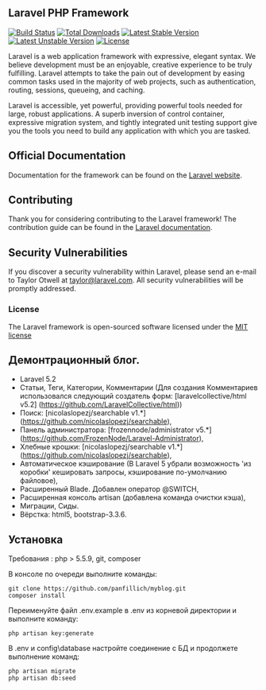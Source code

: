 ## Laravel PHP Framework

[![Build Status](https://travis-ci.org/laravel/framework.svg)](https://travis-ci.org/laravel/framework)
[![Total Downloads](https://poser.pugx.org/laravel/framework/d/total.svg)](https://packagist.org/packages/laravel/framework)
[![Latest Stable Version](https://poser.pugx.org/laravel/framework/v/stable.svg)](https://packagist.org/packages/laravel/framework)
[![Latest Unstable Version](https://poser.pugx.org/laravel/framework/v/unstable.svg)](https://packagist.org/packages/laravel/framework)
[![License](https://poser.pugx.org/laravel/framework/license.svg)](https://packagist.org/packages/laravel/framework)

Laravel is a web application framework with expressive, elegant syntax. We believe development must be an enjoyable, creative experience to be truly fulfilling. Laravel attempts to take the pain out of development by easing common tasks used in the majority of web projects, such as authentication, routing, sessions, queueing, and caching.

Laravel is accessible, yet powerful, providing powerful tools needed for large, robust applications. A superb inversion of control container, expressive migration system, and tightly integrated unit testing support give you the tools you need to build any application with which you are tasked.

## Official Documentation

Documentation for the framework can be found on the [Laravel website](http://laravel.com/docs).

## Contributing

Thank you for considering contributing to the Laravel framework! The contribution guide can be found in the [Laravel documentation](http://laravel.com/docs/contributions).

## Security Vulnerabilities

If you discover a security vulnerability within Laravel, please send an e-mail to Taylor Otwell at taylor@laravel.com. All security vulnerabilities will be promptly addressed.

### License

The Laravel framework is open-sourced software licensed under the [MIT license](http://opensource.org/licenses/MIT)


## Демонтрационный блог. 

* Laravel 5.2
* Статьи, Теги, Категории, Комментарии (Для создания Комментариев использовался следующий создатель форм: [laravelcollective/html v5.2] (https://github.com/LaravelCollective/html))
* Поиск: [nicolaslopezj/searchable v1.*] (https://github.com/nicolaslopezj/searchable),
* Панель администратора: [frozennode/administrator v5.*] (https://github.com/FrozenNode/Laravel-Administrator),
* Хлебные крошки: [nicolaslopezj/searchable v1.*] (https://github.com/nicolaslopezj/searchable),
* Автоматическое кэширование (В Laravel 5 убрали возможность 'из коробки' кешировать запросы, кэширование по-умолчанию файловое),
* Расширенный Blade. Добавлен оператор @SWITCH,	
* Расширенная консоль artisan (добавлена команда очистки кэша),
* Миграции, Сиды.
* Вёрстка: html5, bootstrap-3.3.6.
	
## Установка

Требования : php > 5.5.9, git, composer

В консоле по очереди выполните команды: 

	git clone https://github.com/panfillich/myblog.git 
	composer install 
	
Переименуйте файл .env.example в .env из корневой директории и выполните команду: 

	php artisan key:generate 
	
В .env и config\database настройте соединение с БД и продолжете выполнение команд: 

	php artisan migrate 
	php artisan db:seed 







